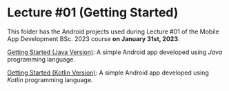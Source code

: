 # Lecture #01  (Getting Started)

This folder has the Android projects used during Lecture #01 of the Mobile App Development BSc. 2023 course **on January 31st, 2023**.

[Getting Started (Java Version)](01-1_GettingStarted-java): A simple Android app developed using *Java* programming language.

[Getting Started (Kotlin Version)](01-2_GettingStarted-kotlin): A simple Android app developed using *Kotlin* programming language.
